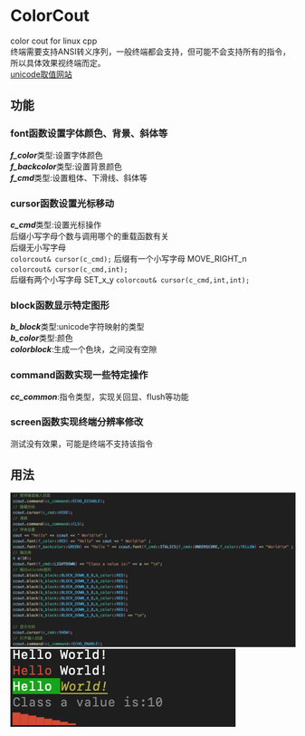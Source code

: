 # ColorCout
 color cout for linux cpp    
终端需要支持ANSI转义序列，一般终端都会支持，但可能不会支持所有的指令，所以具体效果视终端而定。   
[unicode取值网站](https://symbl.cc/cn/unicode-table/#block-elements)
## 功能  
### font函数设置字体颜色、背景、斜体等   
***f_color***类型:设置字体颜色  
***f_backcolor***类型:设置背景颜色  
***f_cmd***类型:设置粗体、下滑线、斜体等  
### cursor函数设置光标移动  
***c_cmd***类型:设置光标操作  
后缀小写字母个数与调用哪个的重载函数有关   
 后缀无小写字母  
`colorcout& cursor(c_cmd);`
 后缀有一个小写字母 MOVE_RIGHT_n  
`colorcout& cursor(c_cmd,int);`  
 后缀有两个小写字母 SET_x_y
`colorcout& cursor(c_cmd,int,int);`  
### block函数显示特定图形
***b_block***类型:unicode字符映射的类型  
***b_color***类型:颜色  
***colorblock***:生成一个色块，之间没有空隙  
### command函数实现一些特定操作  
***cc_common***:指令类型，实现关回显、flush等功能  
### screen函数实现终端分辨率修改  
 测试没有效果，可能是终端不支持该指令  
## 用法  
![用法](https://github.com/Marspacecraft/ColorCout/blob/main/pic2.png)
![结果](https://github.com/Marspacecraft/ColorCout/blob/main/pic.png)

